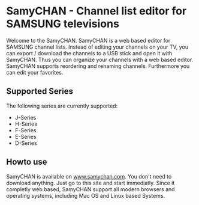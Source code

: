 SamyCHAN - Channel list editor for SAMSUNG televisions
======================================================

Welcome to the SamyCHAN. SamyCHAN is a web based editor for SAMSUNG channel lists. Instead of editing your channels on
your TV, you can export / download the channels to a USB stick and open it with SamyCHAN. Thus you can organize your
channels with a web based editor. SamyCHAN supports reordering and renaming channels. Furthermore you can edit your
favorites.

Supported Series
----------------

The following series are currently supported:

 * J-Series
 * H-Series
 * F-Series
 * E-Series
 * D-Series

Howto use
---------

SamyCHAN is available on www.samychan.com. You don't need to download anything. Just go to this site and start
immediatly. Since it completly web based, SamyCHAN support all modern browsers and operating systems, including
Mac OS and Linux based Systems.

